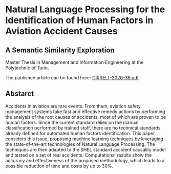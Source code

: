 # Natural Language Processing for the Identification of Human Factors in Aviation Accident Causes

## A Semantic Similarity Exploration

Master Thesis in Management and Information Engineering at the Polytechnic of Turin. 

The published article can be found here: 
[CIRRELT-2020-36.pdf](https://github.com/simothejudge/SemanticSimilarity/files/11914178/CIRRELT-2020-36.pdf)

## Abstarct
Accidents in aviation are rare events. From them, aviation safety management systems take fast and effective remedy actions by performing the analysis of the root causes of accidents, most of which are proven to be human factors. Since the current standard relies on the manual classification performed by trained staff, there are no technical standards already defined for automated human factors identification. This paper considers this issue, proposing machine learning techniques by leveraging the state-of-the-art technologies of Natural Language Processing. The techniques are then adapted to the SHEL standard accident causality model and tested on a set of real accidents. Computational results show the accuracy and effectiveness of the proposed methodology, which leads to a possible reduction of time and costs by up to 30%.





